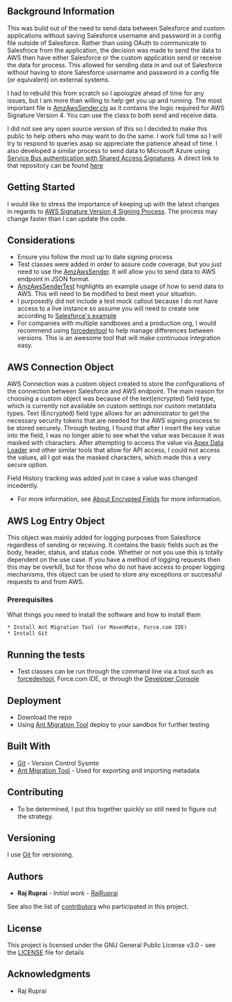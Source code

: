 ## Background Information

This was build out of the need to send data between Salesforce and custom applications without saving Salesforce username and password in a config file outside of Salesforce. Rather than using OAuth to communicate to Salesfroce from the application, the decision was made to send the data to AWS then have either Salesforce or the custom application send or receive the data for process. This allowed for sending data in and out of Salesforce without having to store Salesforce username and password in a config file (or equivalent) on external systems. 

I had to rebuild this from scratch so I apologize ahead of time for any issues, but I am more than willing to help get you up and running. The most important file is [AmzAwsSender.cls](https://github.com/rajruprai/sfdc-aws-sign4/blob/master/classes/AmzAwsSender.cls) as it contains the logic required for AWS Signature Version 4. You can use the class to both send and receive data. 

I did not see any open source version of this so I decided to make this public to help others who may want to do the same. I work full time so I will try to respond to queries asap so appreciate the patience ahead of time. I also developed a similar process to send data to Microsoft Azure using [Service Bus authentication with Shared Access Signatures](https://docs.microsoft.com/en-us/azure/service-bus-messaging/service-bus-sas). A direct link to that repository can be found [here](https://github.com/rajruprai/sfdc-microsoft-azure-service-bus)

## Getting Started

I would like to stress the importance of keeping up with the latest changes in regards to [AWS Signature Version 4 Signing Process](https://docs.aws.amazon.com/general/latest/gr/signature-version-4.html). The process may change faster than I can update the code. 

## Considerations

* Ensure you follow the most up to date signing process
* Test classes were added in order to assure code coverage, but you just need to use the [AmzAwsSender](https://github.com/rajruprai/sfdc-aws-sign4/blob/master/classes/AmzAwsSender.cls). It will allow you to send data to AWS endpoint in JSON format. 
* [AmzAwsSenderTest](https://github.com/rajruprai/sfdc-aws-sign4/blob/master/classes/AmzAwsSenderTest.cls) highlights an example usage of how to send data to AWS. This will need to be modified to best meet your situation.
* I purposedly did not include a test mock callout because I do not have access to a live instance so assume you will need to create one according to [Salesforce's example](https://developer.salesforce.com/docs/atlas.en-us.apexcode.meta/apexcode/apex_classes_restful_http_testing_httpcalloutmock.htm)
* For companies with multiple sandboxes and a production org, I would recommend using [forcedevtool](https://github.com/amtrack/force-dev-tool) to help manage differences between versions. This is an awesome tool that will make continuous integration easy.

## AWS Connection Object

AWS Connection was a custom object created to store the configurations of the connection between Salesforce and AWS endpoint. The main reason for choosing a custom object was because of the text(encrypted) field type, which is currently not available on custom settings nor custom metatdata types. Text (Encrypted) field type allows for an administrator to get the necessary security tokens that are needed for the AWS signing process to be stored securely. Through testing, I found that after I insert the key value into the field, I was no longer able to see what the value was because it was masked with characters. After attempting to access the value via [Apex Data Loader](https://developer.salesforce.com/page/Data_Loader) and other similar tools that allow for API access, I could not access the values, all I got was the masked characters, which made this a very secure option. 

Field History tracking was added just in case a value was changed incedently. 

* For more information, see [About Encrypted Fields](https://help.salesforce.com/articleView?id=fields_about_encrypted_fields.htm&type=5) for more information.

## AWS Log Entry Object

This object was mainly added for logging purposes from Salesforce regardless of sending or receiving. It contains the basic fields such as the body, header, status, and status code. Whether or not you use this is totally dependent on the use case. If you have a method of logging requests then this may be overkill, but for those who do not have access to proper logging mechanisms, this object can be used to store any exceptions or successful requests to and from AWS. 

### Prerequisites

What things you need to install the software and how to install them

```
* Install Ant Migration Tool (or MavenMate, Force.com IDE)
* Install Git
```

## Running the tests

* Test classes can be run through the command line via a tool such as [forcedevtool](https://github.com/amtrack/force-dev-tool), Force.com IDE, or through the [Developer Console](https://developer.salesforce.com/page/Developer_Console)

## Deployment

* Download the repo
* Using [Ant Migration Tool](https://developer.salesforce.com/docs/atlas.en-us.daas.meta/daas/forcemigrationtool.htm) deploy to your sandbox for further testing

## Built With

* [Git](https://git-scm.com/) - Version Control Sysmte
* [Ant Migration Tool](https://developer.salesforce.com/docs/atlas.en-us.daas.meta/daas/forcemigrationtool_install.htm) - Used for exporting and importing metadata

## Contributing

* To be determined, I put this together quickly so still need to figure out the strategy.

## Versioning

I use [Git](https://git-scm.com/) for versioning. 

## Authors

* **Raj Ruprai** - *Initial work* - [RajRuprai](https://github.com/rajruprai)

See also the list of [contributors](https://github.com/rajruprai/sfdc-aws-sign4/graphs/contributors) who participated in this project.

## License

This project is licensed under the GNU General Public License v3.0 - see the [LICENSE](https://github.com/rajruprai/sfdc-aws-sign4/blob/master/LICENSE) file for details

## Acknowledgments

* Raj Ruprai
